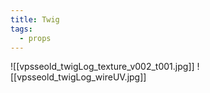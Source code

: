 ```yaml
---
title: Twig
tags:
  - props
---
```


![[vpsseold_twigLog_texture_v002_t001.jpg]]
![[vpsseold_twigLog_wireUV.jpg]]